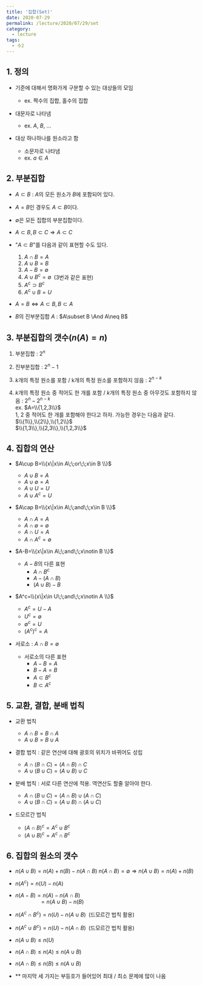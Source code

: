 ```yaml
---
title: '집합(Set)'
date: 2020-07-29
permalink: /lecture/2020/07/29/set
category:
  - lecture
tags:
  - 수2
---
```


## 1. 정의
- 기준에 대해서 명화가게 구분할 수 있는 대상들의 모임
	- ex. 짝수의 집합, 홀수의 집합

- 대문자로 나타냄 
	- ex. $A$, $B$, ...

- 대상 하나하나를 원소라고 함
	- 소문자로 나타냄
	- ex. $a\in A$

## 2. 부분집합
- $A\subset B$ : $A$의 모든 원소가 $B$에 포함되어 있다.

- $A=B$인 경우도 $A\subset B$이다.

- $\emptyset$은 모든 집합의 부분집합이다.

- $A\subset B, B\subset C \Rightarrow A\subset C$

- "$A\subset B$"를 다음과 같이 표현할 수도 있다.
	1. $A\cap B=A$
	2. $A\cup B=B$
	3. $A-B=\emptyset$
	4. $A\cup B^c=\emptyset\;\;$(3번과 같은 표현)
	5. $A^c\supset B^c$
	6. $A^c\cup B=U$

- $A=B\Leftrightarrow A\subset B, B\subset A$

- $B$의 진부분집합 $A$ : $A\subset B \And A\neq B$

## 3. 부분집합의 갯수($n(A)=n$)
1. 부분집합 : $2^n$

2. 진부분집합 : $2^n-1$

3. $k$개의 특정 원소를 포함 / k개의 특정 원소를 포함하지 않음 : $2^{n-k}$

4. $k$개의 특정 원소 중 적어도 한 개를 포함 / $k$개의 특정 원소 중 아무것도 포함하지 않음 : $2^n-2^{n-k}$  
	ex. $A=\\{1,2,3\\}$  
	1, 2 중 적어도 한 개를 포함해야 한다고 하자. 가능한 경우는 다음과 같다.  
	$\\{1\\},\\{2\\},\\{1,2\\}$  
	$\\{1,3\\},\\{2,3\\},\\{1,2,3\\}$  

## 4. 집합의 연산
- $A\cup B=\\{x\|x\in A\;\;or\;\;x\in B \\}$
	- $A\cup B=A$
	- $A\cup\emptyset=A$
	- $A\cup U=U$
	- $A\cup A^c=U$
	
- $A\cap B=\\{x\|x\in A\;\;and\;\;x\in B \\}$
	- $A\cap A=A$
	- $A\cap\emptyset=\emptyset$
	- $A\cap U=A$
	- $A\cap A^c=\emptyset$

- $A-B=\\{x\|x\in A\;\;and\;\;x\notin B \\}$
	- $A-B$의 다른 표현
		- $A\cap B^c$
		- $A-(A\cap B)$
		- $(A\cup B)-B$

- $A^c=\\{x\|x\in U\;\;and\;\;x\notin A \\}$
	- $A^c=U-A$
	- $U^c=\emptyset$
	- $\emptyset^c=U$
	- $(A^c)^c=A$

- 서로소 : $A\cap B=\emptyset$
	- 서로소의 다른 표현
		- $A-B=A$
		- $B-A=B$
		- $A\subset B^c$
		- $B\subset A^c$

## 5. 교환, 결합, 분배 법칙
- 교환 법칙
	- $A\cap B=B\cap A$
	- $A\cup B=B\cup A$

- 결합 법칙 : 같은 연산에 대해 괄호의 위치가 바뀌어도 성립
	- $A\cap(B\cap C)=(A\cap B)\cap C$
	- $A\cup(B\cup C)=(A\cup B)\cup C$

- 분배 법칙 : 서로 다른 연산에 적용. 역연산도 할줄 알아야 한다.
	- $A\cap(B\cup C)=(A\cap B)\cup (A\cap C)$
	- $A\cup(B\cap C)=(A\cup B)\cap (A\cup C)$

- 드모르간 법칙
	- $(A\cap B)^c=A^c\cup B^c$
	- $(A\cup B)^c=A^c\cap B^c$

## 6. 집합의 원소의 갯수
- $n(A\cup B)=n(A)+n(B)-n(A\cap B)$
	$n(A\cap B)=\emptyset \Rightarrow n(A\cup B)=n(A)+n(B)$

- $n(A^c)=n(U)-n(A)$

- $n(A-B)=n(A)-n(A\cap B)$  
	$\qquad\qquad=n(A\cup B)-n(B)$

- $n(A^c\cap B^c)=n(U)-n(A\cup B)\;\;$(드모르간 법칙 활용)

- $n(A^c\cup B^c)=n(U)-n(A\cap B)\;\;$(드모르간 법칙 활용)

- $n(A\cup B)\le n(U)$

- $n(A\cap B)\le n(A) \le n(A\cup B)$

- $n(A\cap B)\le n(B) \le n(A\cup B)$

- ** 마지막 세 가지는 부등호가 들어있어 최대 / 최소 문제에 많이 나옴